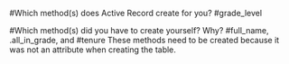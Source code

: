 #Which method(s) does Active Record create for you?
    #grade_level

#Which method(s) did you have to create yourself? Why?
    #full_name, .all_in_grade, and #tenure
    These methods need to be created because it was not an attribute when creating the table. 